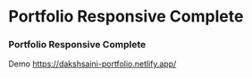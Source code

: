 # Portfolio Responsive Complete

### Portfolio Responsive Complete

Demo
https://dakshsaini-portfolio.netlify.app/

